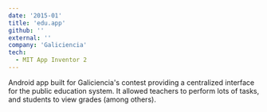 ```yaml
---
date: '2015-01'
title: 'edu.app'
github: ''
external: ''
company: 'Galiciencia'
tech:
  - MIT App Inventor 2
---
```


Android app built for Galiciencia's contest providing a centralized interface for the public education system. It
allowed teachers to perform lots of tasks, and students to view grades (among others).
